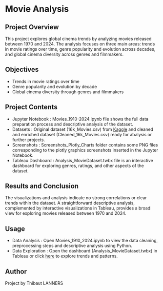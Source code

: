 # Movie Analysis

## Project Overview
This project explores global cinema trends by analyzing movies released between 1970 and 2024. The analysis focuses on three main areas: trends in movie ratings over time, genre popularity and evolution across decades, and global cinema diversity across genres and filmmakers.

## Objectives
- Trends in movie ratings over time
- Genre popularity and evolution by decade
- Global cinema diversity through genres and filmmakers

## Project Contents
- Jupyter Notebook : Movies_1910-2024.ipynb file shows the full data preparation process and descriptive analysis of the dataset.
- Datasets : Original dataset (16k_Movies.csv) from [Kaggle](https://www.kaggle.com/datasets/kashifsahil/16000-movies-1910-2024-metacritic) and cleaned and enriched dataset (Cleaned_16k_Movies.csv) ready for abalysis or further projects.
- Screenshots : Screenshots_Plotly_Charts folder contains some PNG files corresponding to the plotly graphics screenshots inserted in the Jupyter Notebook.
- Tableau Dashboard : Analysis_MovieDataset.twbx file is an interactive dashboard for exploring genres, ratings, and other aspects of the dataset.

## Results and Conclusion
The visualizations and analysis indicate no strong correlations or clear trends within the dataset. A straightforward descriptive analysis, complemented by interactive visualizations in Tableau, provides a broad view for exploring movies released between 1970 and 2024.

## Usage 
- Data Analysis : Open Movies_1910_2024.ipynb to view the data cleaning, preprocessing steps and descriptive analysis using Python.
- Data Exploration : Open the dashboard (Analysis_MovieDataset.twbx) in Tableau or click [here](https://public.tableau.com/shared/6CJJQQP8N?:display_count=n&:origin=viz_share_link) to explore trends and patterns.

## Author
Project by Thibaut LANNERS